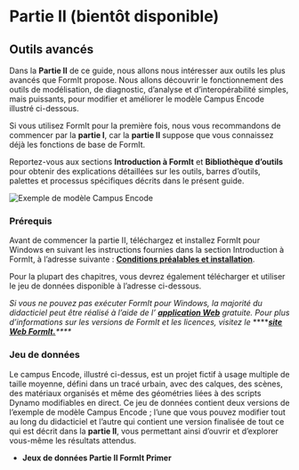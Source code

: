 # Partie II \(bientôt disponible\)

## Outils avancés

Dans la **Partie II** de ce guide, nous allons nous intéresser aux outils les plus avancés que FormIt propose. Nous allons découvrir le fonctionnement des outils de modélisation, de diagnostic, d’analyse et d’interopérabilité simples, mais puissants, pour modifier et améliorer le modèle Campus Encode illustré ci-dessous.

Si vous utilisez FormIt pour la première fois, nous vous recommandons de commencer par la **partie I**, car la **partie II** suppose que vous connaissez déjà les fonctions de base de FormIt.

Reportez-vous aux sections **Introduction à FormIt** et **Bibliothèque d’outils** pour obtenir des explications détaillées sur les outils, barres d’outils, palettes et processus spécifiques décrits dans le présent guide.

![Exemple de modèle Campus Encode](../.gitbook/assets/encode-campus-sample-model-intro-image.png)

### Prérequis

Avant de commencer la partie II, téléchargez et installez FormIt pour Windows en suivant les instructions fournies dans la section Introduction à FormIt, à l’adresse suivante : [**Conditions préalables et installation**](../formit-introduction/prerequisites-and-installation.md).

Pour la plupart des chapitres, vous devrez également télécharger et utiliser le jeu de données disponible à l’adresse ci-dessous.

_Si vous ne pouvez pas exécuter FormIt pour Windows, la majorité du didacticiel peut être réalisé à l’aide de l’_ [_**application Web**_](https://formit.autodesk.com/app) _gratuite. Pour plus d’informations sur les versions de FormIt et les licences, visitez le_ ****[_**site Web FormIt.**_](https://formit.autodesk.com)_\*\*\*\*_

### Jeu de données

Le campus Encode, illustré ci-dessus, est un projet fictif à usage multiple de taille moyenne, défini dans un tracé urbain, avec des calques, des scènes, des matériaux organisés et même des géométries liées à des scripts Dynamo modifiables en direct. Ce jeu de données contient deux versions de l’exemple de modèle Campus Encode ; l’une que vous pouvez modifier tout au long du didacticiel et l’autre qui contient une version finalisée de tout ce qui est décrit dans la **partie II**, vous permettant ainsi d’ouvrir et d’explorer vous-même les résultats attendus.

* **Jeux de données Partie II FormIt Primer**

